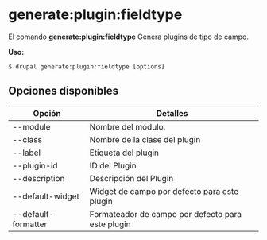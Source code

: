 # generate:plugin:fieldtype
El comando **generate:plugin:fieldtype** Genera plugins de tipo de campo.

**Uso:**
```
$ drupal generate:plugin:fieldtype [options] 
```

## Opciones disponibles
Opción | Detalles
-------|-------------
--module | Nombre del módulo.
--class | Nombre de la clase del plugin
--label | Etiqueta del plugin
--plugin-id | ID del Plugin
--description | Descripción del Plugin
--default-widget | Widget de campo por defecto para este plugin
--default-formatter | Formateador de campo por defecto para este plugin
